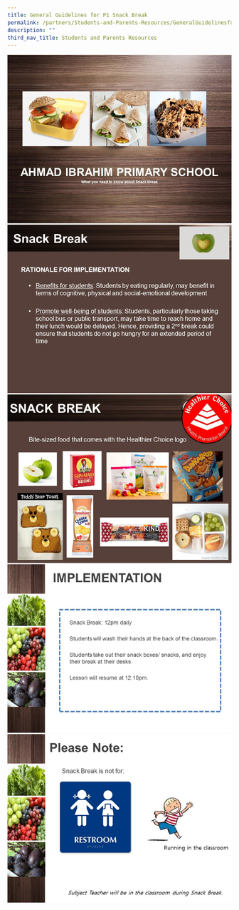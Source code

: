 ```yaml
---
title: General Guidelines for P1 Snack Break
permalink: /partners/Students-and-Parents-Resources/GeneralGuidelinesforP1SnackBreak/
description: ""
third_nav_title: Students and Parents Resources
---
```

<img src="/images/General%20Guidelines%20for%20P1%20Snack%20Break1.jpg" alt="General Guidelines for P1 Snack Break">
	
<img src="/images/General%20Guidelines%20for%20P1%20Snack%20Break2.jpg" alt="General Guidelines for P1 Snack Break">
	
<img src="/images/General%20Guidelines%20for%20P1%20Snack%20Break3.jpg" alt="General Guidelines for P1 Snack Break">
	
<img src="/images/General%20Guidelines%20for%20P1%20Snack%20Break4.jpg" alt="General Guidelines for P1 Snack Break">
	
<img src="/images/General%20Guidelines%20for%20P1%20Snack%20Break5.jpg" alt="General Guidelines for P1 Snack Break">